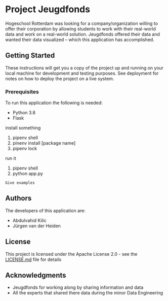 # Project Jeugdfonds

Hogeschool Rotterdam was looking for a company/organization willing to offer their corporation by allowing students to work with their real-world data and work on a real-world solution. Jeugdfonds offered their data and wanted their data visualized – which this application has accomplished.  

## Getting Started

These instructions will get you a copy of the project up and running on your local machine for development and testing purposes. See deployment for notes on how to deploy the project on a live system.

### Prerequisites

To run this application the following is needed:

- Python 3.8
- Flask

install something
  1) pipenv shell
  2) pinenv install [package name]
  3) pipenv lock

run it
  1) pipenv shell
  2) python app.py

```
Give examples
```

## Authors

The developers of this application are:

- Abdulvahid Kilic 
- Jürgen van der Heiden 


## License

This project is licensed under the  Apache License 2.0 - see the [LICENSE.md](LICENSE.md) file for details

## Acknowledgments

- Jeugdfonds for working along by sharing information and data
- All the experts that shared there data during the minor Data Engineering

